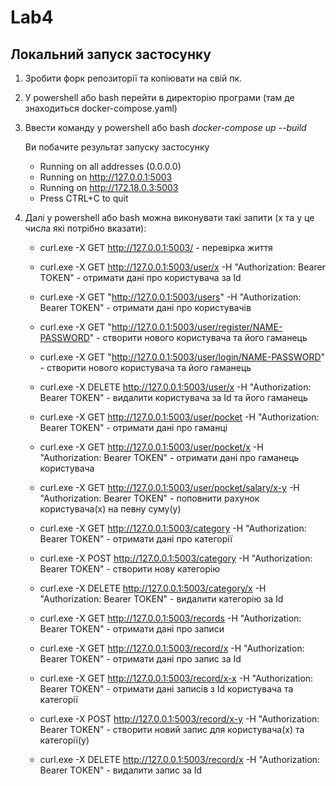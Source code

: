 # Lab4

## Локальний запуск застосунку

1. Зробити форк репозиторії та копіювати на свій пк.
2. У powershell або bash перейти в директорію програми (там де знаходиться docker-compose.yaml)
3. Ввести команду у powershell або bash *docker-compose up --build*

   Ви побачите результат запуску застосунку
   * Running on all addresses (0.0.0.0)
   * Running on http://127.0.0.1:5003
   * Running on http://172.18.0.3:5003
   * Press CTRL+C to quit

4. Далі у powershell або bash можна виконувати такі запити (x та у це числа які потрібно вказати):

   - curl.exe -X GET http://127.0.0.1:5003/               - перевірка життя

   - curl.exe -X GET http://127.0.0.1:5003/user/x -H "Authorization: Bearer TOKEN"     - отримати дані про користувача за Id
   - curl.exe -X GET "http://127.0.0.1:5003/users" -H "Authorization: Bearer TOKEN"    - отримати дані про користувачів
   - curl.exe -X GET "http://127.0.0.1:5003/user/register/NAME-PASSWORD"               - створити нового користувача та його гаманець
   - curl.exe -X GET "http://127.0.0.1:5003/user/login/NAME-PASSWORD"                  - створити нового користувача та його гаманець
   - curl.exe -X DELETE http://127.0.0.1:5003/user/x -H "Authorization: Bearer TOKEN"  - видалити користувача за Id та його гаманець

   - curl.exe -X GET http://127.0.0.1:5003/user/pocket -H "Authorization: Bearer TOKEN" - отримати дані про гаманці
   - curl.exe -X GET http://127.0.0.1:5003/user/pocket/x -H "Authorization: Bearer TOKEN" - отримати дані про гаманець користувача
   - curl.exe -X GET http://127.0.0.1:5003/user/pocket/salary/x-y -H "Authorization: Bearer TOKEN" - поповнити рахунок користувача(х) на певну суму(у)

   - curl.exe -X GET http://127.0.0.1:5003/category -H "Authorization: Bearer TOKEN" - отримати дані про категорії
   - curl.exe -X POST http://127.0.0.1:5003/category -H "Authorization: Bearer TOKEN" - створити нову категорію
   - curl.exe -X DELETE http://127.0.0.1:5003/category/x -H "Authorization: Bearer TOKEN" - видалити категорію за Id

   - curl.exe -X GET http://127.0.0.1:5003/records -H "Authorization: Bearer TOKEN" - отримати дані про записи
   - curl.exe -X GET http://127.0.0.1:5003/record/x -H "Authorization: Bearer TOKEN" - отримати дані про запис за Id
   - curl.exe -X GET http://127.0.0.1:5003/record/x-x -H "Authorization: Bearer TOKEN" - отримати дані записів з Id користувача та категорії
   - curl.exe -X POST http://127.0.0.1:5003/record/x-y -H "Authorization: Bearer TOKEN" - створити новий запис для користувача(х) та категорії(у)
   - curl.exe -X DELETE http://127.0.0.1:5003/record/x -H "Authorization: Bearer TOKEN" - видалити запис за Id